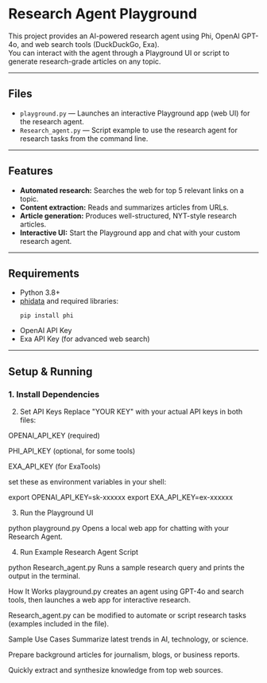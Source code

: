 # Research Agent Playground

This project provides an AI-powered research agent using Phi, OpenAI GPT-4o, and web search tools (DuckDuckGo, Exa).  
You can interact with the agent through a Playground UI or script to generate research-grade articles on any topic.

---

## Files

- `playground.py` — Launches an interactive Playground app (web UI) for the research agent.
- `Research_agent.py` — Script example to use the research agent for research tasks from the command line.

---

## Features

- **Automated research:** Searches the web for top 5 relevant links on a topic.
- **Content extraction:** Reads and summarizes articles from URLs.
- **Article generation:** Produces well-structured, NYT-style research articles.
- **Interactive UI:** Start the Playground app and chat with your custom research agent.

---

## Requirements

- Python 3.8+
- [phidata](https://phidata.com/) and required libraries:
    ```
    pip install phi
    ```
- OpenAI API Key  
- Exa API Key (for advanced web search)

---

## Setup & Running

### 1. Install Dependencies

2. Set API Keys
Replace "YOUR KEY" with your actual API keys in both files:

OPENAI_API_KEY (required)

PHI_API_KEY (optional, for some tools)

EXA_API_KEY (for ExaTools)

set these as environment variables in your shell:

export OPENAI_API_KEY=sk-xxxxxx
export EXA_API_KEY=ex-xxxxxx

3. Run the Playground UI

python playground.py
Opens a local web app for chatting with your Research Agent.

4. Run Example Research Agent Script

python Research_agent.py
Runs a sample research query and prints the output in the terminal.

How It Works
playground.py creates an agent using GPT-4o and search tools, then launches a web app for interactive research.

Research_agent.py can be modified to automate or script research tasks (examples included in the file).

Sample Use Cases
Summarize latest trends in AI, technology, or science.

Prepare background articles for journalism, blogs, or business reports.

Quickly extract and synthesize knowledge from top web sources.
